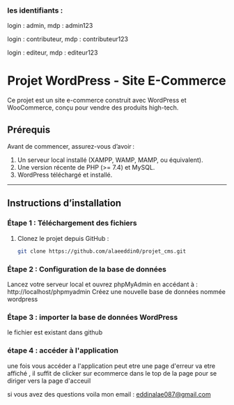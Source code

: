 ### les identifiants : 
login :     admin,
mdp   :  admin123

login  :   contributeur,
mdp    : contributeur123

login  :   editeur,
mdp   :  editeur123

# Projet WordPress - Site E-Commerce  

Ce projet est un site e-commerce construit avec WordPress et WooCommerce, conçu pour vendre des produits high-tech.  

## **Prérequis**  
Avant de commencer, assurez-vous d’avoir :  
1. Un serveur local installé (XAMPP, WAMP, MAMP, ou équivalent).  
2. Une version récente de PHP (>= 7.4) et MySQL.  
3. WordPress téléchargé et installé.  

---

## **Instructions d’installation**  

### **Étape 1 : Téléchargement des fichiers**  
1. Clonez le projet depuis GitHub :  
   ```bash
   git clone https://github.com/alaeeddin0/projet_cms.git
   
### Étape 2 : Configuration de la base de données
Lancez votre serveur local et ouvrez phpMyAdmin en accédant à :
http://localhost/phpmyadmin
Créez une nouvelle base de données nommée wordpress

### Étape 3 : importer la base de données WordPress
le fichier est existant dans github

### étape 4 : accéder à l'application 
une fois vous accéder a l'application peut etre une page d'erreur va etre affiché , il suffit de clicker sur ecommerce dans le top de la page pour se diriger vers la page d'acceuil


si vous avez des questions voila mon email : eddinalae087@gmail.com
